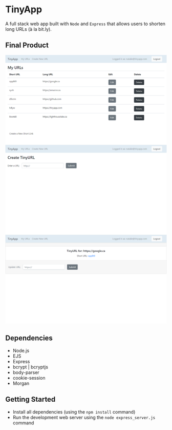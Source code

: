 # TinyApp

A full stack web app built with `Node` and `Express` that allows users to shorten long URLs (à la bit.ly).

## Final Product

![URLs page](https://github.com/natalidavid/tinyapp/blob/master/docs/tinyapp_index_page.png?raw=true)
![Short URL Creation](https://github.com/natalidavid/tinyapp/blob/master/docs/tinyapp_new_url.png?raw=true)
![Short URL Page](https://github.com/natalidavid/tinyapp/blob/master/docs/tinyapp_short_url.png?raw=true)

## Dependencies
* Node.js
* EJS
* Express
* bcrypt | bcryptjs
* body-parser
* cookie-session
* Morgan

## Getting Started

* Install all dependencies (using the `npm install` command)
* Run the development web server using the `node express_server.js` command
